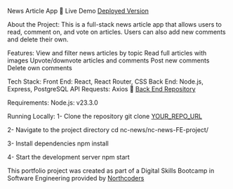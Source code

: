 News Article App 📰
Live Demo
[Deployed Version](https://aloisa.netlify.app)

About the Project:
This is a full-stack news article app that allows users to read, comment on, and vote on articles. Users can also add new comments and delete their own.

Features:
View and filter news articles by topic
Read full articles with images
Upvote/downvote articles and comments
Post new comments
Delete own comments

Tech Stack:
Front End: React, React Router, CSS
Back End: Node.js, Express, PostgreSQL
API Requests: Axios
🔗 [Back End Repository](https://github.com/Alsamri/nc_project_news)

Requirements:
Node.js: v23.3.0

Running Locally:
1- Clone the repository
git clone [YOUR_REPO_URL](https://github.com/Alsamri/fe_nc_news.git)

2- Navigate to the project directory
cd nc-news/nc-news-FE-project/

3- Install dependencies
npm install

4- Start the development server
npm start

This portfolio project was created as part of a Digital Skills Bootcamp in Software Engineering provided by [Northcoders](https://northcoders.com/)
